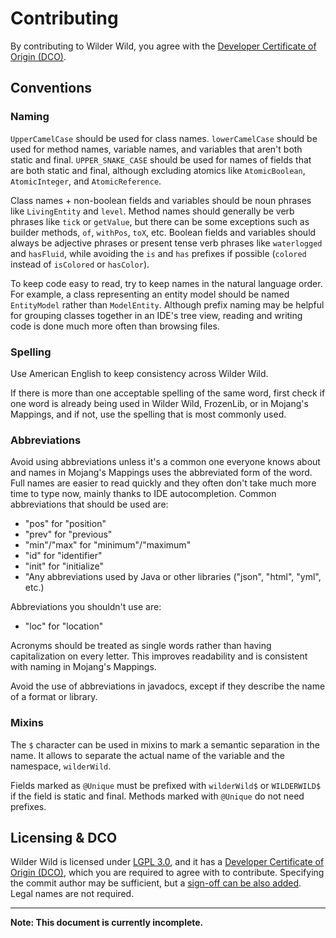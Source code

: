 # Contributing

By contributing to Wilder Wild, you agree with the [Developer Certificate of Origin (DCO)][DCO].

## Conventions

### Naming

`UpperCamelCase` should be used for class names.
`lowerCamelCase` should be used for method names, variable names, and variables that aren't both static and final.
`UPPER_SNAKE_CASE` should be used for names of fields that are both static and final, although excluding atomics like `AtomicBoolean`, `AtomicInteger`, and `AtomicReference`.

Class names + non-boolean fields and variables should be noun phrases like `LivingEntity` and `level`.
Method names should generally be verb phrases like `tick` or `getValue`, but there can be some exceptions such as
builder methods, `of`, `withPos`, `toX`, etc.
Boolean fields and variables should always be adjective phrases or present tense verb phrases like `waterlogged` and `hasFluid`, while avoiding the `is` and `has` prefixes if possible (`colored` instead of `isColored` or `hasColor`).

To keep code easy to read, try to keep names in the natural language order. For example, a class representing an
entity model should be named `EntityModel` rather than `ModelEntity`. Although prefix naming may be
helpful for grouping classes together in an IDE's tree view, reading and writing code is done much more often
than browsing files.

### Spelling

Use American English to keep consistency across Wilder Wild.

If there is more than one acceptable spelling of the same word, first check if one word is already
being used in Wilder Wild, FrozenLib, or in Mojang's Mappings, and if not, use the spelling that is most commonly used.

### Abbreviations

Avoid using abbreviations unless it's a common one everyone knows about and names in Mojang's Mappings
uses the abbreviated form of the word. Full names are easier to read quickly and they often don't take
much more time to type now, mainly thanks to IDE autocompletion. Common abbreviations that should be used are:

- "pos" for "position"
- "prev" for "previous"
- "min"/"max" for "minimum"/"maximum"
- "id" for "identifier"
- "init" for "initialize"
- "Any abbreviations used by Java or other libraries ("json", "html", "yml", etc.)

Abbreviations you shouldn't use are:

- "loc" for "location"

Acronyms should be treated as single words rather than having capitalization on every letter. This improves
readability and is consistent with naming in Mojang's Mappings.

Avoid the use of abbreviations in javadocs, except if they describe the name of a format or library.

### Mixins

The `$` character can be used in mixins to mark a semantic separation in the name.
It allows to separate the actual name of the variable and the namespace, `wilderWild`.

Fields marked as `@Unique` must be prefixed with `wilderWild$` or `WILDERWILD$` if the field is static and final.
Methods marked with `@Unique` do not need prefixes.


## Licensing & DCO

Wilder Wild is licensed under [LGPL 3.0][LICENSE], and it has a [Developer Certificate of Origin (DCO)][DCO], which you are required to agree with to contribute.
Specifying the commit author may be sufficient, but a [sign-off can be also added](https://git-scm.com/docs/git-commit#Documentation/git-commit.txt--s).
Legal names are not required.

---

**Note: This document is currently incomplete.**

[LICENSE]: ./LICENSE "Wilder Wild license file"

[DCO]: ./DEVELOPER_CERTIFICATE_OF_ORIGIN.md "Developer Certificate of Origin file"
